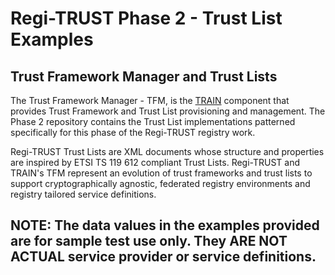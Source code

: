 # Regi-TRUST Phase 2 - Trust List Examples

## Trust Framework Manager and Trust Lists

The Trust Framework Manager - TFM, is the [TRAIN](#about-train) component that provides Trust Framework and Trust List provisioning and management. The Phase 2 repository contains the Trust List implementations patterned specifically for this phase of the Regi-TRUST registry work.

Regi-TRUST Trust Lists are XML documents whose structure and properties are inspired by ETSI TS 119 612 compliant Trust Lists. Regi-TRUST and TRAIN's TFM represent an evolution of trust frameworks and trust lists to support cryptographically agnostic, federated registry environments and registry tailored service definitions. 

## NOTE:  The data values in the examples provided are for sample test use only. They ARE NOT ACTUAL service provider or service definitions.
  